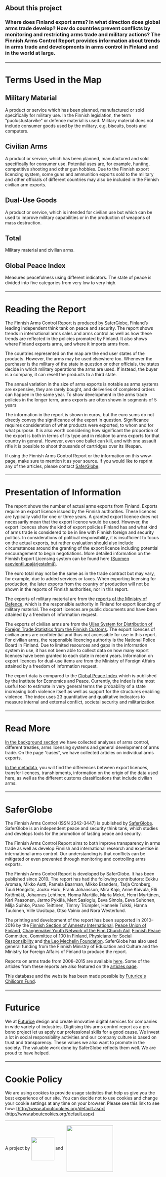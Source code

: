 ## About this project

### Where does Finland export arms? In what direction does global arms trade develop? How do countries prevent conflicts by monitoring and restricting arms trade and military actions? The Finnish Arms Control Report provides information about trends in arms trade and developments in arms control in Finland and in the world at large.

#### <a name="1" class="internalLink" />

---

# Terms Used in the Map

## Military Material
A product or service which has been planned, manufactured or sold specifically for military use. In the Finnish legislation, the term ”puolustustarvike” or defence material is used. Military material does not include consumer goods used by the military, e.g. biscuits, boots and computers. 
 
## Civilian Arms
A product or service, which has been planned, manufactured and sold specifically for consumer use. Potential uses are, for example, hunting, competitive shooting and other gun hobbies. Due to the Finnish export licencing system, some guns and ammunition exports sold to the military and other officials of different countries may also be included in the Finnish civilian arm exports.

## Dual-Use Goods
A product or service, which is intended for civilian use but which can be used to improve military capabilities or in the production of weapons of mass destruction. 

## Total
Military material and civilian arms.

## Global Peace Index
Measures peacefulness using different indicators. The state of peace is divided into five categories from very low to very high.

#### <a name="2" class="internalLink" />

---

# Reading the Report

The Finnish Arms Control Report is produced by SaferGlobe, Finland’s leading independent think tank on peace and security. The report shows trends in international arms sales and arms control as well as how these trends are reflected in the policies promoted by Finland. It also shows where Finland exports arms, and where it imports arms from. 

The countries represented on the map are the end user states of the products. However, the arms may be used elsewhere too. Whenever the purchaser is the military of the state in question or other officials, the states decide in which military operations the arms are used. If instead, the buyer is a company, it can resell the products to a third state. 

The annual variation in the size of arms exports is notable as arms systems are expensive, they are rarely bought, and deliveries of completed orders can happen in the same year. To show development in the arms trade policies in the longer term, arms exports are often shown in segments of 5 years

The information in the report is shown in euros, but the euro sums do not directly convey the significance of the export in question.  Significance requires consideration of what products were exported, to whom and for what purpose.  It is also worth considering how significant the proportion of the export is both in terms of its type and in relation to arms exports  for that country in general. However, even one bullet can kill, and with one assault rifle it is possible to shoot thousands of cartridges over its lifespan. 

If using the Finnish Arms Control Report or the information on this www-page, make sure to mention it as your source. If you would like to reprint any of the articles, please contact [SaferGlobe](https://saferglobe.fi/).

#### <a name="3" class="internalLink" />

---

# Presentation of Information

The report shows the number of actual arms exports from Finland. Exports require an export licence issued by the Finnish authorities. These licences are typically valid for one or three years. A granted export licence does not necessarily mean that the export licence would be used. However, the export licences show the kind of export policies Finland has and what kind of arms trade is considered to be in line with Finnish foreign and security politics. In considerations of political responsibility, it is insufficient to focus on the actual exports, but rather evaluation should also include circumstances around the granting of the export licence including potential encouragement to begin negotiations. More detailed information on the Finnish Export Licensing system can be found here [(Suomen asevientilupajärjestelmä)](../articles/18).

The euro total may not be the same as in the trade contract but may vary, for example, due to added services or taxes. When exporting licensing for production, the later exports from the country of production will not be shown in the reports of Finnish authorities, nor in this report. 

The exports of military material are from the [reports of the Ministry of Defence](http://www.defmin.fi/tehtavat_ja_toiminta/puolustushallinnon_voimavarat/puolustustarvikkeiden_vienti_siirto_kauttakuljetus_ja_valitys/tilastot), which is the responsible authority in Finland for export licencing of military material.  The export licences are public documents and have been attained by a freedom of information request.  

The exports of civilian arms are from the [Uljas System for Distribution of Foreign Trade Statistics from the Finnish Customs](http://tulli.fi/en/statistics/uljas-database).  The export licences of civilian arms are confidential and thus not accessible for use in this report. For civilian arms, the responsible licencing authority is the National Police Board in Finland. Due to limited resources and gaps in the information system in use, it has not been able to collect data on how many export licences have been granted to each state in recent years. Information on export licences for dual-use items are from the Ministry of Foreign Affairs attained by a freedom of information request.
 
The export data is compared to the [Global Peace Index](http://visionofhumanity.org/indexes/global-peace-index/) which is published by the Institute for Economics and Peace. Currently, the index is the most useful tool to estimate in very general terms the probability of a state increasing both violence itself as well as support for the structures enabling violence.  The index uses 23 quantitative and qualitative indicators to measure internal and external conflict, societal security and militarization. 

#### <a name="4" class="internalLink" />

---

# Read More

[In the background section](../articles) we have collected analyses of arms control, different treaties, arms licensing systems and general development of arms trade. On the page “cases”, we have collected articles on individual arms exports.

[In the metadata](../downloads), you will find the differences between export licences, transfer licences, transhipments, information on the origin of the data used here, as well as the different customs classifications that include civilian arms.

#### <a name="5" class="internalLink" />

---

# SaferGlobe

The Finnish Arms Control (ISSN 2342-3447) is published by [SaferGlobe](https://saferglobe.fi/). SaferGlobe is an independent peace and security think tank, which studies and develops tools for the promotion of lasting peace and security. 

The Finnish Arms Control Report aims to both improve transparency in arms trade as well as develop Finnish and international research and expertise in international arms control. Our understanding is that conflicts can be mitigated or even prevented through monitoring and controlling arms exports.

The Finnish Arms Control Report is developed by SaferGlobe. It has been published since 2010.  The  report has had the following contributors: Eekku Aromaa, Mikko Autti, Pamela Baarman, Mikko Branders, Tarja Cronberg, Tuuli Hongisto, Jouko Huru, Frank Johansson, Mira Kajo, Anne Koivula, Elli Kytömäki, Johannes Lehtinen, Honna Marttila, Maria Mekri, Henri Myrttinen, Kari Paasonen, Jarmo Pykälä, Mert Sasioglu, Eeva Simola, Eeva Suhonen, Milja Suihko, Paavo Teittinen, Timmy Trümpler, Hannele Tulkki, Hanna Tuulonen, Ville Uusitupa, Otso Vainio and Nora Westerlund. 

The printing and development of the report has been supported in 2010–2016 by the [Finnish Section of Amnesty International](https://www.amnesty.fi/), [Peace Union of Finland](http://www.rauhanliitto.fi/), [Changemaker Youth Network of the Finn Church Aid](https://www.changemaker.fi), [Finnish Peace Committee](https://www.rauhanpuolustajat.org/), [Committee of 100 in Finland](http://www.sadankomitea.fi/), [Physicians for Social Responsibility](https://lsv.fi/) and [the Leo Mechelin Foundation](http://www.leomechelinsaatio.fi). SaferGlobe has also used general funding from the Finnish Ministry of Education and Culture and the Ministry for Foreign Affairs of Finland to produce the report.

Reports on arms trade from 2008–2015 are available [here](../downloads). Some of the articles from these reports are also featured on the [articles page](../articles). 

This database and the website has been made possible by [Futurice's](http://futurice.com/) [Chilicorn Fund](https://spiceprogram.org/chilicorn-fund/).

#### <a name="6" class="internalLink" />

---

# Futurice

We at [Futurice](http://futurice.com/) design and create innovative digital services for companies in wide variety of industries. Digitising this arms control report as a pro bono project let us apply our professional skills for a good cause. We invest a lot in social responsibility activities and our company culture is based on trust and transparency. These values we also want to promote in the society. The valuable work done by SaferGlobe reflects them well. We are proud to have helped.

#### <a name="7" class="internalLink" />

---

# Cookie Policy

We are using cookies to provide usage statistics that help us give you the best experience of our site. You can decide not to use cookies and change your cookie settings at any time on your browser. Please see this link to see how: [http://www.aboutcookies.org/default.aspx](http://www.aboutcookies.org/default.aspx)

---

A project by <img src="/imgs/Logo/spice_logo.png" width="75" style="vertical-align:middle;"> and <img src="/imgs/Logo/saferglobe_logo.png" width="150" style="vertical-align:middle;margin-left:8px;">